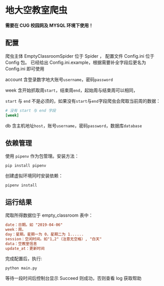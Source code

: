 # 地大空教室爬虫

**需要在 CUG 校园网及 MYSQL 环境下使用！**

## 配置

爬虫主体 EmptyClassroomSpider 位于 Spider ，
配置文件 Config.ini 位于 Config 包。
已经给出 Config.ini.example，根据需要补全字段后更名为 Config.ini 即可使用


account 含登录数字地大账号`username`，密码`password`

week 含开始抓取周`start`，结束周`end`，起始周与结束周可以相同，

`start` 与 `end` 不是必须的，如果没有`start`与`end`字段爬虫会爬取当前周的数据：

```ini
# 没有 start 与 end 字段
[week]

```
db 含主机地址`host`，账号`username`，密码`password`，数据库`database`


## 依赖管理
使用 `pipenv` 作为包管理。安装方法：
```shell script
pip install pipenv
```
创建虚拟环境同时安装依赖：
```shell script
pipenv install
```

## 运行结果
爬取所得数据位于 empty_classroom 表中：

```ini
date：日期。如 "2019-04-06"
week：周。
day：星期。星期一为 0，星期二为 1......
session：空闲时间。如"1,2"（注意无空格）, "白天"
data：空教室信息
update_at：更新时间
```

完成配置后，执行:

```shell script
python main.py
```
等待一段时间后控制台显示 Succeed 则成功，否则查看 log 获取帮助
